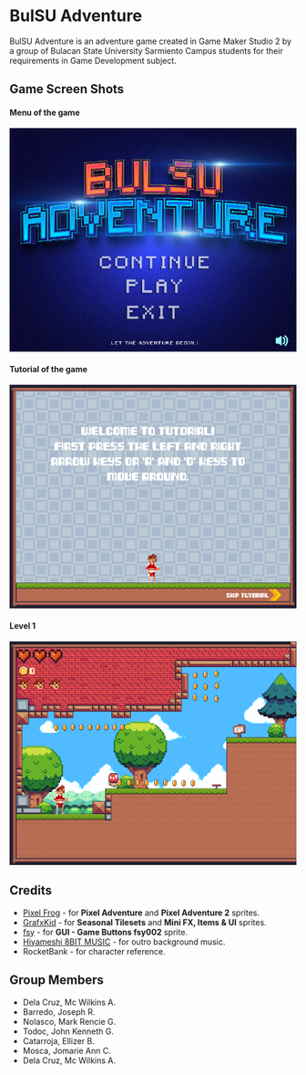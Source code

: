 # BulSU Adventure

BulSU Adventure is an adventure game created in Game Maker Studio 2 by a group of Bulacan State University Sarmiento Campus students for their requirements in Game Development subject.


## Game Screen Shots
####  Menu of the game
![Menu of the game](https://github.com/buseph/BulSuAdventure/blob/main/Images/bulsuAdventure1.png)
####  Tutorial of the game
![Tutorial of the game](https://github.com/buseph/BulSuAdventure/blob/main/Images/bulsuAdventure2.png)
####  Level 1
![Level 1](https://github.com/buseph/BulSuAdventure/blob/main/Images/bulsuAdventure3.png)
## Credits
 - [Pixel Frog](https://pixelfrog-assets.itch.io/)  - for **Pixel Adventure** and **Pixel Adventure 2** sprites.
 - [GrafxKid](https://grafxkid.itch.io/) - for **Seasonal Tilesets** and **Mini FX, Items & UI** sprites.
 - [fsy](https://fsy.itch.io/) - for **GUI - Game Buttons fsy002** sprite.
 - [Hiyameshi 8BIT MUSIC](https://www.youtube.com/channel/UCnzKVyhgP_XzXkNIq8zJxtg) - for outro background music.
 - RocketBank - for character reference.
 
## Group Members

 - Dela Cruz, Mc Wilkins A.
 - Barredo, Joseph R.
 - Nolasco, Mark Rencie G.
 - Todoc, John Kenneth G.
 - Catarroja, Ellizer B.
 - Mosca, Jomarie Ann C.
 - Dela Cruz, Mc Wilkins A.
